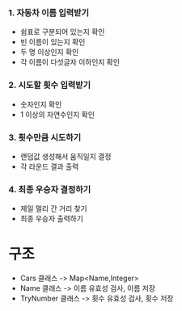 ### 1. 자동차 이름 입력받기

- 쉼표로 구분되어 있는지 확인
- 빈 이름이 있는지 확인
- 두 명 이상인지 확인
- 각 이름이 다섯글자 이하인지 확인

### 2. 시도할 횟수 입력받기

- 숫자인지 확인
- 1 이상의 자연수인지 확인

### 3. 횟수만큼 시도하기

- 랜덤값 생성해서 움직일지 결정
- 각 라운드 결과 출력

### 4. 최종 우승자 결정하기

- 제일 멀리 간 거리 찾기
- 최종 우승자 출력하기

# 구조

- Cars 클래스 -> Map<Name,Integer>
- Name 클래스 -> 이름 유효성 검사, 이름 저장
- TryNumber 클래스 -> 횟수 유효성 검사, 횟수 저장